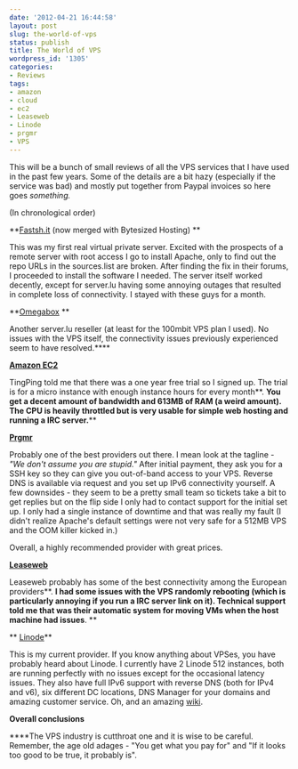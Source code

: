```yaml
---
date: '2012-04-21 16:44:58'
layout: post
slug: the-world-of-vps
status: publish
title: The World of VPS
wordpress_id: '1305'
categories:
- Reviews
tags:
- amazon
- cloud
- ec2
- Leaseweb
- Linode
- prgmr
- VPS
---
```


This will be a bunch of small reviews of all the VPS services that I have used in the past few years. Some of the details are a bit hazy (especially if the service was bad) and mostly put together from Paypal invoices so here goes _something._



(In chronological order)

**[Fastsh.it](http://fastsh.it/) (now merged with Bytesized Hosting)
**

This was my first real virtual private server. Excited with the prospects of a remote server with root access I go to install Apache, only to find out the repo URLs in the sources.list are broken. After finding the fix in their forums, I proceeded to install the software I needed. The server itself worked decently, except for server.lu having some annoying outages that resulted in complete loss of connectivity. I stayed with these guys for a month.

**[Omegabox](http://www.omegabox.me/) **

Another server.lu reseller (at least for the 100mbit VPS plan I used). No issues with the VPS itself, the connectivity issues previously experienced seem to have resolved.****

**[Amazon EC2](https://aws.amazon.com/ec2/)**

TingPing told me that there was a one year free trial so I signed up. The trial is for a micro instance with enough instance hours for every month**. **You get a decent amount of bandwidth and 613MB of RAM (a weird amount). The CPU is heavily throttled but is very usable for simple web hosting and running a IRC server.****

**[Prgmr](http://prgmr.com/xen/)**

Probably one of the best providers out there. I mean look at the tagline - _"We don't assume you are stupid."_ After initial payment, they ask you for a SSH key so they can give you out-of-band access to your VPS. Reverse DNS is available via request and you set up IPv6 connectivity yourself. A few downsides - they seem to be a pretty small team so tickets take a bit to get replies but on the flip side I only had to contact support for the initial set up. I only had a single instance of downtime and that was really my fault (I didn't realize Apache's default settings were not very safe for a 512MB VPS and the OOM killer kicked in.)

Overall, a highly recommended provider with great prices.

**[Leaseweb](http://www.leaseweb.com/en/cloud-hosting)**

Leaseweb probably has some of the best connectivity among the European providers**. **I had some issues with the VPS randomly rebooting (which is particularly annoying if you run a IRC server link on it). Technical support told me that was their automatic system for moving VMs when the host machine had issues**.
**

** [Linode](http://www.linode.com/?r=eb502ec47e3acaa700d98c0bc94a44453f958520)**

This is my current provider. If you know anything about VPSes, you have probably heard about Linode. I currently have 2 Linode 512 instances, both are running perfectly with no issues except for the occasional latency issues. They also have full IPv6 support with reverse DNS (both for IPv4 and v6), six different DC locations, DNS Manager for your domains and amazing customer service. Oh, and an amazing [wiki](http://library.linode.com).

**Overall conclusions**

****The VPS industry is cutthroat one and it is wise to be careful. Remember, the age old adages - "You get what you pay for" and "If it looks too good to be true, it probably is".




